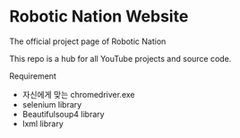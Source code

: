 # Robotic Nation Website
The official project page of Robotic Nation

This repo is a hub for all YouTube projects and source code. 

Requirement

- 자신에게 맞는 chromedriver.exe
- selenium library
- Beautifulsoup4 library
- lxml library